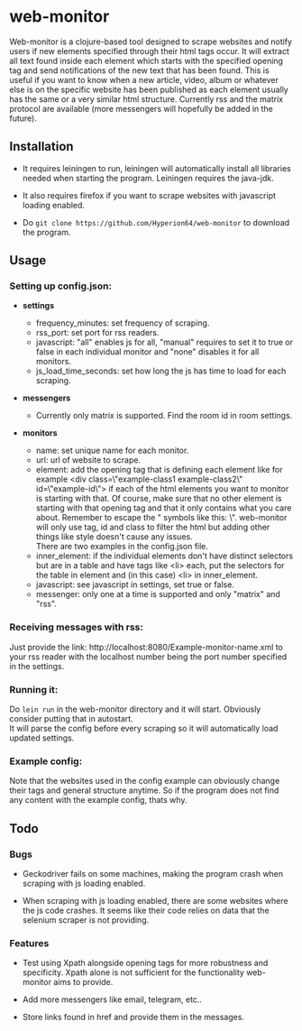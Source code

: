 # web-monitor

Web-monitor is a clojure-based tool designed to scrape websites and notify users if new elements specified through their html tags occur. It will extract all text found inside each element which starts with the specified opening tag and send notifications of the new text that has been found. This is useful if you want to know when a new article, video, album or whatever else is on the specific website has been published as each element usually has the same or a very similar html structure. Currently rss and the matrix protocol are available (more messengers will hopefully be added in the future).

## Installation

* It requires leiningen to run, leiningen will automatically install all libraries needed when starting the program. Leiningen requires the java-jdk.

* It also requires firefox if you want to scrape websites with javascript loading enabled.

* Do `git clone https://github.com/Hyperion64/web-monitor` to download the program.

## Usage

### Setting up config.json:
* **settings**  
  - frequency\_minutes: set frequency of scraping.  
  - rss\_port: set port for rss readers.  
  - javascript: "all" enables js for all, "manual" requires to set it to true or false in each individual monitor and "none" disables it for all monitors.  
  - js\_load\_time\_seconds: set how long the js has time to load for each scraping.  

* **messengers**  
  - Currently only matrix is supported. Find the room id in room settings.  

* **monitors**  
  - name: set unique name for each monitor.  
  - url: url of website to scrape.  
  - element: add the opening tag that is defining each element like for example &lt;div class=\\&quot;example-class1 example-class2\\&quot; id=\\&quot;example-id\\&quot;&gt; if each of the html elements you want to monitor is starting with that. Of course, make sure that no other element is starting with that opening tag and that it only contains what you care about. Remember to escape the " symbols like this: \\&quot;. web-monitor will only use tag, id and class to filter the html but adding other things like style doesn't cause any issues.  
  There are two examples in the config.json file.  
  - inner\_element: if the individual elements don't have distinct selectors but are in a table and have tags like &lt;li&gt; each, put the selectors for the table in element and (in this case) &lt;li&gt; in inner\_element.  
  - javascript: see javascript in settings, set true or false.  
  - messenger: only one at a time is supported and only "matrix" and "rss".    

### Receiving messages with rss:
Just provide the link: http://localhost:8080/Example-monitor-name.xml to your rss reader with the localhost number being the port number specified in the settings.

### Running it:
Do `lein run` in the web-monitor directory and it will start. Obviously consider putting that in autostart.   
It will parse the config before every scraping so it will automatically load updated settings.

### Example config:
Note that the websites used in the config example can obviously change their tags and general structure anytime. So if the program does not find any content with the example config, thats why.  

## Todo

### Bugs

* Geckodriver fails on some machines, making the program crash when scraping with js loading enabled.

* When scraping with js loading enabled, there are some websites where the js code crashes. It seems like their code relies on data that the selenium scraper is not providing.

### Features

* Test using Xpath alongside opening tags for more robustness and specificity. Xpath alone is not sufficient for the functionality web-monitor aims to provide.

* Add more messengers like email, telegram, etc..

* Store links found in href and provide them in the messages.
